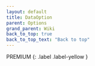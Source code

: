 ```yaml
---
layout: default
title: DataOption
parent: Options
grand_parent: Wiki
back_to_top: true
back_to_top_text: "Back to top"
---
```



PREMIUM
{: .label .label-yellow }